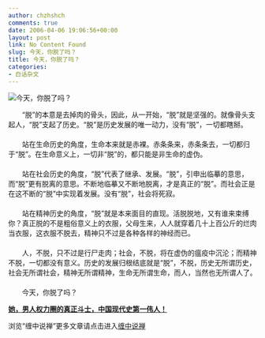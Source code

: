 ```yaml
---
author: chzhshch
comments: true
date: 2006-04-06 19:06:56+00:00
layout: post
link: No Content Found
slug: 今天，你脱了吗？
title: 今天，你脱了吗？
categories:
- 白话杂文
---
```


			

                                                                    

![今天，你脱了吗？](http://simg.sinajs.cn/blog7style/images/common/sg_trans.gif)

                                                                    

                                                                    

　　“脱”的本意是去掉肉的骨头，因此，从一开始，“脱”就是坚强的。就像骨头支起人，“脱”支起了历史。“脱”是历史发展的唯一动力，没有“脱”，一切都瞎掰。  
　　  
　　站在生命历史的角度，生命本来就是赤裸。赤条条来，赤条条去，一切都归于“脱”。在生命意义上，一切非“脱”的，都只能是非生命的虚伪。  
　　  
　　站在社会历史的角度，“脱”代表了继承、发展。“脱”，引申出临摹的意思，而“脱”更有脱离的意思。不断地临摹又不断地脱离，才是真正的“脱”。而社会正是在这不断的“脱”中实现着发展。没有“脱”，社会将死寂。  
　　  
　　站在精神历史的角度，“脱”就是本来面目的直现。活脱脱地，又有谁来束缚你？真正脱的不是粗俗意义上的衣服，父母生来，人人就穿着几十上百公斤的烂肉当衣服，这衣服不脱去，精神只不过是各种各样的神经而已。  
　　  
　　人，不脱，只不过是行尸走肉；社会，不脱，将在虚伪的瘟疫中沉沦；而精神不脱，一切都没有意义。历史的发展归根结底就是“脱”，不脱，历史无所谓历史，社会无所谓社会，精神无所谓精神，生命无所谓生命，而人，当然也无所谓人了。  
　　  
　　今天，你脱了吗？  


[**她，男人权力圈的真正斗士，中国现代史第一伟人！**](http://blog.sina.com.cn/u/486e105c010002rq)

浏览“缠中说禅”更多文章请点击进入[缠中说禅](http://blog.sina.com.cn/m/chzhshch)
